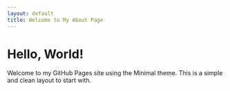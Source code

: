 ```yaml
---
layout: default
title: Welcome to My About Page
---
```


# Hello, World!
Welcome to my GitHub Pages site using the Minimal theme. This is a simple and clean layout to start with.
